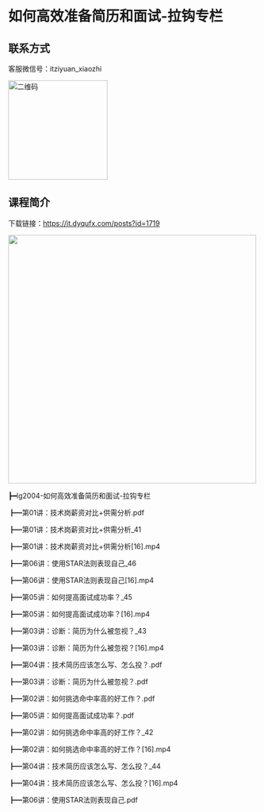 # 如何高效准备简历和面试-拉钩专栏

## 联系方式

客服微信号：itziyuan_xiaozhi

<img src="https://ziyuanyun.oss-cn-guangzhou.aliyuncs.com/common/20240614073449/666b82192834a.jpg" width="200" height="200" alt="二维码">

## 课程简介

下载链接：https://it.dyqufx.com/posts?id=1719

<img src="https://ziyuanyun.oss-cn-guangzhou.aliyuncs.com/yun/20240515183518/66448fe618172.jpg" width="500" alt="">

  ┣━lg2004-如何高效准备简历和面试-拉钩专栏

 ┣━第01讲：技术岗薪资对比+供需分析.pdf

 ┣━第01讲：技术岗薪资对比+供需分析_41

 ┣━第01讲：技术岗薪资对比+供需分析[16].mp4

 ┣━第06讲：使用STAR法则表现自己_46

 ┣━第06讲：使用STAR法则表现自己[16].mp4

 ┣━第05讲：如何提高面试成功率？_45

 ┣━第05讲：如何提高面试成功率？[16].mp4

 ┣━第03讲：诊断：简历为什么被忽视？_43

 ┣━第03讲：诊断：简历为什么被忽视？[16].mp4

 ┣━第04讲：技术简历应该怎么写、怎么投？.pdf

 ┣━第03讲：诊断：简历为什么被忽视？.pdf

 ┣━第02讲：如何挑选命中率高的好工作？.pdf

 ┣━第05讲：如何提高面试成功率？.pdf

 ┣━第02讲：如何挑选命中率高的好工作？_42

 ┣━第02讲：如何挑选命中率高的好工作？[16].mp4

 ┣━第04讲：技术简历应该怎么写、怎么投？_44

 ┣━第04讲：技术简历应该怎么写、怎么投？[16].mp4

 ┣━第06讲：使用STAR法则表现自己.pdf

  